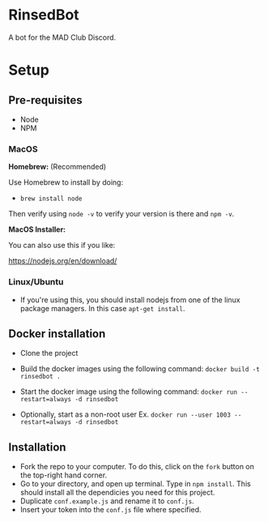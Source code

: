 # RinsedBot
A bot for the MAD Club Discord.

# Setup

## Pre-requisites

- Node
- NPM

### MacOS

**Homebrew:** (Recommended)

Use Homebrew to install by doing:

- `brew install node`

Then verify using `node -v` to verify your version is there and `npm -v`.

**MacOS Installer:**

You can also use this if you like:

https://nodejs.org/en/download/


### Linux/Ubuntu

- If you're using this, you should install nodejs from one of the linux package managers. In this case `apt-get install`.

## Docker installation

- Clone the project

- Build the docker images using the following command: `docker build -t rinsedbot .`

- Start the docker image using the following command: `docker run --restart=always -d rinsedbot`

- Optionally, start as a non-root user Ex. `docker run --user 1003 --restart=always -d rinsedbot`

## Installation

- Fork the repo to your computer. To do this, click on the `fork` button on the top-right hand corner.
- Go to your directory, and open up terminal. Type in `npm install`. This should install all the dependicies you need for this project.
- Duplicate `conf.example.js` and rename it to `conf.js`.
- Insert your token into the `conf.js` file where specified.

